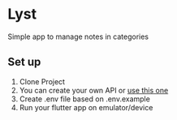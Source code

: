 # Lyst
Simple app to manage notes in categories

## Set up

1. Clone Project
2. You can create your own API or [use this one](https://github.com/stevreeper/lyst_api)
3. Create .env file based on .env.example
4. Run your flutter app on emulator/device